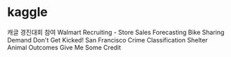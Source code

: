 # kaggle
캐글 경진대회 참여
Walmart Recruiting - Store Sales Forecasting
Bike Sharing Demand
Don't Get Kicked!
San Francisco Crime Classification
Shelter Animal Outcomes
Give Me Some Credit
